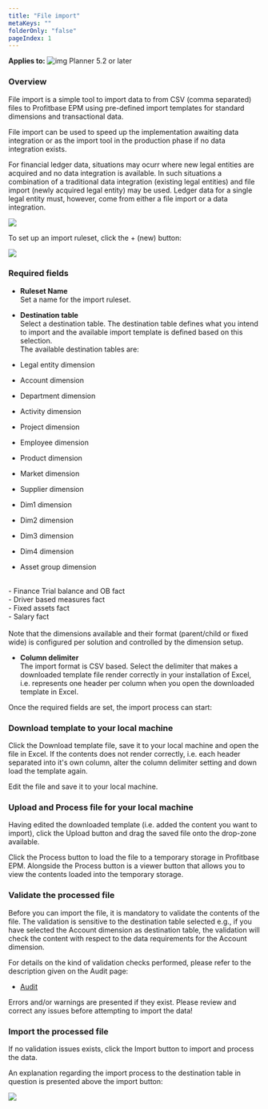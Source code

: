 ```yaml
---
title: "File import"
metaKeys: ""
folderOnly: "false"
pageIndex: 1
---
```


**Applies to:** ![img](https://profitbasedocs.blob.core.windows.net/icons/yes-icon.png) Planner 5.2 or later

### Overview

File import is a simple tool to import data to from CSV (comma separated) files to Profitbase EPM using pre-defined import templates for standard dimensions and transactional data.<br/>

File import can be used to speed up the implementation awaiting data integration or as the import tool in the production phase if no data integration exists.<br/>

For financial ledger data, situations may ocurr where new legal entities are acquired and no data integration is available. In such situations a combination of a traditional data integration (existing legal entities) and file import (newly acquired legal entity) may be used. Ledger data for a single legal entity must, however, come from either a file import or a data integration.<br/>

![](https://profitbasedocs.blob.core.windows.net/enduserhelp/images/FileImportOverview.JPG)

To set up an import ruleset, click the + (new) button:

![](https://profitbasedocs.blob.core.windows.net/enduserhelp/images/FileImportNew.JPG)

### Required fields

- **Ruleset Name**<br/>
Set a name for the import ruleset.
- **Destination table**<br/>
Select a destination table. The destination table defines what you intend to import and the available import template is defined based on this selection.<br/>
The available destination tables are:<br/>

- Legal entity dimension<br/>
- Account dimension<br/>
- Department dimension<br/>
- Activity dimension<br/>
- Project dimension<br/>
- Employee dimension<br/>
- Product dimension<br/>
- Market dimension<br/>
- Supplier dimension<br/>
- Dim1 dimension<br/>
- Dim2 dimension<br/>
- Dim3 dimension<br/>
- Dim4 dimension<br/>
- Asset group dimension<br/>
<br/>
- Finance Trial balance and OB fact<br/>
- Driver based measures fact<br/>
- Fixed assets fact<br/>
- Salary fact<br/>
<br/>
Note that the dimensions available and their format (parent/child or fixed wide) is configured per solution and controlled by the dimension setup.<br/>

- **Column delimiter**<br/>
The import format is CSV based. Select the delimiter that makes a downloaded template file render correctly in your installation of Excel, i.e. represents one header per column when you open the downloaded template in Excel.<br/>

Once the required fields are set, the import process can start:<br/>

### Download template to your local machine

Click the Download template file, save it to your local machine and open the file in Excel. If the contents does not render correctly, i.e. each header separated into it's own column, alter the column delimiter setting and down load the template again.

Edit the file and save it to your local machine.

### Upload and Process file for your local machine

Having edited the downloaded template (i.e. added the content you want to import), click the Upload button and drag the saved file onto the drop-zone available.

Click the Process button to load the file to a temporary storage in Profitbase EPM. Alongside the Process button is a viewer button that allows you to view the contents loaded into the temporary storage.

### Validate the processed file

Before you can import the file, it is mandatory to validate the contents of the file. The validation is sensitive to the destination table selected e.g., if you have selected the Account dimension as destination table, the validation will check the content with respect to the data requirements for the Account dimension.<br/>

For details on the kind of validation checks performed, please refer to the description given on the Audit page:

-  [Audit](audit.md)

Errors and/or warnings are presented if they exist. Please review and correct any issues before attempting to import the data!

### Import the processed file

If no validation issues exists, click the Import button to import and process the data.

An explanation regarding the import process to the destination table in question is presented above the import button:

![](https://profitbasedocs.blob.core.windows.net/enduserhelp/images/FileImportImport.JPG)

